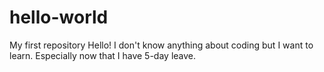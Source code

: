 # hello-world
My first repository
Hello! I don't know anything about coding but I want to learn.
Especially now that I have 5-day leave.
